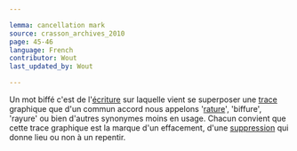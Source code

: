 ```yaml
---

lemma: cancellation mark
source: crasson_archives_2010
page: 45-46
language: French
contributor: Wout
last_updated_by: Wout

---
```


Un mot biffé c'est de l'[écriture](writingProduct.html) sur laquelle vient se superposer une [trace](trace.html) graphique que d'un commun accord nous appelons '[rature](deletion.html)', 'biffure', 'rayure' ou bien d'autres synonymes moins en usage. Chacun convient que cette trace graphique est la marque d'un effacement, d'une [suppression](elimination.html) qui donne lieu ou non à un repentir.
